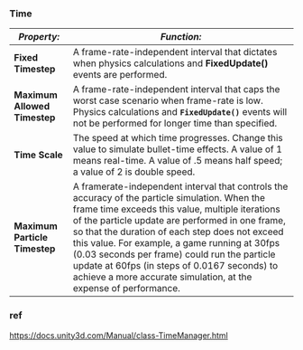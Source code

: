 ### Time 


| **_Property:_** | **_Function:_** |
| --- | --- |
| **Fixed Timestep** | A frame-rate-independent interval that dictates when physics calculations and **FixedUpdate()** events are performed. |
| **Maximum Allowed Timestep** | A frame-rate-independent interval that caps the worst case scenario when frame-rate is low. Physics calculations and **`FixedUpdate()`** events will not be performed for longer time than specified. |
| **Time Scale** | The speed at which time progresses. Change this value to simulate bullet-time effects. A value of 1 means real-time. A value of .5 means half speed; a value of 2 is double speed. |
| **Maximum Particle Timestep** | A framerate-independent interval that controls the accuracy of the particle simulation. When the frame time exceeds this value, multiple iterations of the particle update are performed in one frame, so that the duration of each step does not exceed this value. For example, a game running at 30fps (0.03 seconds per frame) could run the particle update at 60fps (in steps of 0.0167 seconds) to achieve a more accurate simulation, at the expense of performance. |




### ref 
https://docs.unity3d.com/Manual/class-TimeManager.html


